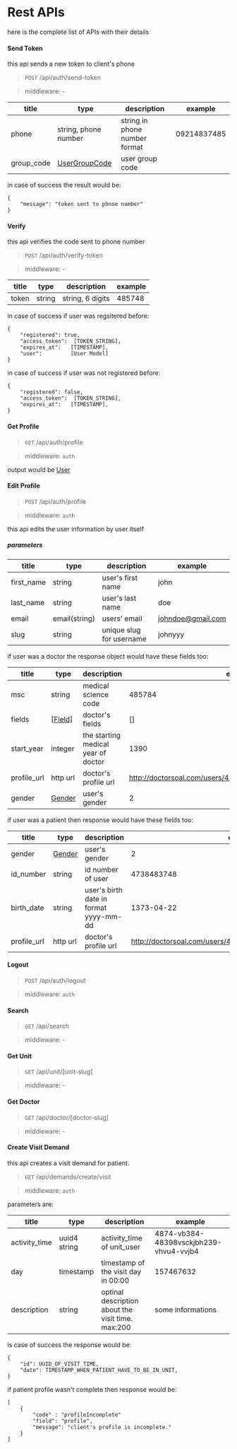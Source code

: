 # Rest APIs

here is the complete list of APIs with their details

#### Send Token

this api sends a new token to client's phone

> `POST` /api/auth/send-token

> middleware: -

| title      | type                                          | description                   | example     |
| ---------- | --------------------------------------------- | ----------------------------- | ----------- |
| phone      | string, phone number                          | string in phone number format | 09214837485 |
| group_code | [UserGroupCode](/api/resources#usergroupcode) | user group code               |

in case of success the result would be:

```
{
    "message": "token sent to phnoe number"
}
```

#### Verify

this api verifies the code sent to phone number

> `POST` /api/auth/verify-token

> middleware: -

| title | type   | description      | example |
| ----- | ------ | ---------------- | ------- |
| token | string | string, 6 digits | 485748  |

in case of success if user was regsitered before:

```
{
    "registered": true,
    "access_token":  [TOKEN_STRING],
    "expires_at":   [TIMESTAMP],
    "user":         [User Model]
}
```

in case of success if user was not registered before:

```
{
    "registered": false,
    "access_token":  [TOKEN_STRING],
    "expires_at":   [TIMESTAMP],
}
```


#### Get Profile

> `GET` /api/auth/profile

> middleware: `auth`

output would be [User](apis/resources/#user)

#### Edit Profile

> `POST` /api/auth/profile

> middleware: `auth`

this api edits the user information by user itself

##### parameters

| title      | type          | description              | example           |
| ---------- | ------------- | ------------------------ | ----------------- |
| first_name | string        | user's first name        | john              |
| last_name  | string        | user's last name         | doe               |
| email      | email(string) | users' email             | johndoe@gmail.com |
| slug       | string        | unique slug for username | johnyyy           |


if user was a doctor the response object would have these fields too:

| title       | type              | description                         | example                                                     |
| ----------- | ----------------- | ----------------------------------- | ----------------------------------------------------------- |
| msc         | string            | medical science code                | 485784                                                      |
| fields      | [[Field](#field)] | doctor's fields                     | []                                                          |
| start_year  | integer           | the starting medical year of doctor | 1390                                                        |
| profile_url | http url          | doctor's profile url                | http://doctorsoal.com/users/489hcinccn4928cuocbxon23h98.png |
| gender      | [Gender](#gender) | user's gender                       | 2                                                           |

if user was a patient then response would have these fields too:

| title       | type              | description                            | example                                                     |
| ----------- | ----------------- | -------------------------------------- | ----------------------------------------------------------- |
| gender      | [Gender](#gender) | user's gender                          | 2                                                           |
| id_number   | string            | id number of user                      | 4738483748                                                  |
| birth_date  | string            | user's birth date in format yyyy-mm-dd | 1373-04-22                                                  |
| profile_url | http url          | doctor's profile url                   | http://doctorsoal.com/users/489hcinccn4928cuocbxon23h98.png |

#### Logout

> `POST` /api/auth/logout

> middleware: `auth`

#### Search

> `GET` /api/search

> middleware: -

#### Get Unit

> `GET` /api/unit/[unit-slug]

> middleware: -

#### Get Doctor

> `GET` /api/doctor/[doctor-slug]

> middleware: -

#### Create Visit Demand

this api creates a visit demand for patient.

> `GET` /api/demands/create/visit

> middleware: `auth`

parameters are:

| title         | type         | description                                       | example                                |
| ------------- | ------------ | ------------------------------------------------- | -------------------------------------- |
| activity_time | uuid4 string | activity_time of unit_user                        | 4874-vb384-48398vsckjbh239-vhvu4-vvjb4 |
| day           | timestamp    | timestamp of the visit day in 00:00               | 157467632                              |
| description   | string       | optinal description about the visit time. max:200 | some informations                      |

is case of success the response would be:

```
{
    "id": UUID_OF_VISIT_TIME,
    "date": TIMESTAMP_WHEN_PATIENT_HAVE_TO_BE_IN_UNIT,
}
```

if patient profile wasn't complete then response would be:

```
[
    {
        "code" : "profileIncomplete"
        "field": "profile",
        "message": "client's profile is incomplete."
    }
]
```